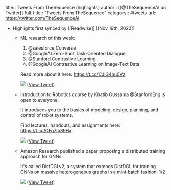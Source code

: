 title:: Tweets From TheSequence (highlights)
author:: [[@TheSequenceAI on Twitter]]
full-title:: "Tweets From TheSequence"
category:: #tweets
url:: https://twitter.com/TheSequenceAI

- Highlights first synced by [[Readwise]] [[Nov 19th, 2022]]
	- ML research of this week:
	  1. @salesforce Converse
	  2. @GoogleAI Zero-Shot Task-Oriented Dialogue
	  3. @Stanford Contrastive Learning
	  4. @GoogleAI Contrastive Learning on Image-Text Data
	  
	  Read more about it here: https://t.co/CJIG4hu0Vz 
	  
	  ![](https://pbs.twimg.com/media/FQj3A3VWYAQohTp.jpg) ([View Tweet](https://twitter.com/TheSequenceAI/status/1515732871973122049))
	- Introduction to Robotics course by Khatib Oussama @StanfordEng is open to everyone.
	  
	  It introduces you to the basics of modeling, design, planning, and control of robot systems.
	  
	  Find lectures, handouts, and assignments here: https://t.co/CFq7Ib89Ha 
	  
	  ![](https://pbs.twimg.com/media/FUf8J_LXEAExuw2.png) ([View Tweet](https://twitter.com/TheSequenceAI/status/1533471449666789377))
	- Amazon Research published a paper proposing a distributed training approach for GNNs.
	  
	  It's called DistDGLv2, a system that extends DistDGL for training GNNs on massive heterogeneous graphs in a mini-batch fashion.
	  1/2 
	  
	  ![](https://pbs.twimg.com/media/Fa2V3CLX0AA2OzD.jpg) ([View Tweet](https://twitter.com/TheSequenceAI/status/1562069425213276160))